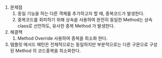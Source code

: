 1. 문제점
   1. 동일 기능을 하는 다른 객체를 추가하고자 할 때, 중복코드가 발생한다.
   2. 중복코드를 회피하기 위해 상속을 사용하여 완전히 동일한 Method는 상속 class로 선언하도, 유사한 중복 Method 가 발생한다.
2. 해결책
   1. Method Override 사용하여 중복을 최소화 한다.
3. 템플릿 메서드 패턴은 전체적으로는 동일하지만 부분적으로는 다른 구문으로 구성된 Method 의 코드중복을 최소화한다.